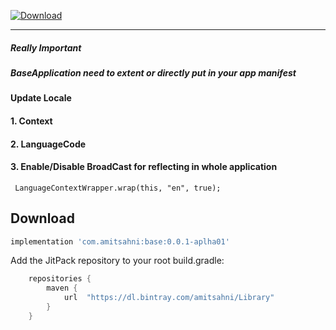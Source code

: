 
[ ![Download](https://api.bintray.com/packages/amitsahni/Library/base/images/download.svg?version=0.0.1-alpha01) ](https://bintray.com/amitsahni/Library/base/0.0.1-alpha01/link)

----
##### Really Important
##### BaseApplication need to extent or directly put in your app manifest

#### Update Locale
#### 1. Context
#### 2. LanguageCode
#### 3. Enable/Disable BroadCast for reflecting in whole application
```
 LanguageContextWrapper.wrap(this, "en", true);
```

Download
--------

```groovy
implementation 'com.amitsahni:base:0.0.1-aplha01'
```
Add the JitPack repository to your root build.gradle:

```groovy
	repositories {
        maven {
            url  "https://dl.bintray.com/amitsahni/Library" 
        }
    }
```
